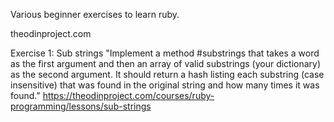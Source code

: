 Various beginner exercises to learn ruby.

theodinproject.com

Exercise 1: Sub strings 
"Implement a method #substrings that takes a word as the first argument and then an array of valid substrings (your dictionary) as the second argument. It should return a hash listing each substring (case insensitive) that was found in the original string and how many times it was found."
https://theodinproject.com/courses/ruby-programming/lessons/sub-strings

